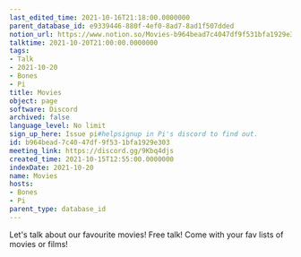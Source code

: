```yaml
---
last_edited_time: 2021-10-16T21:18:00.0000000
parent_database_id: e9339446-880f-4ef0-8ad7-8ad1f507dded
notion_url: https://www.notion.so/Movies-b964bead7c4047df9f531bfa1929e303
talktime: 2021-10-20T21:00:00.0000000
tags:
- Talk
- 2021-10-20
- Bones
- Pi
title: Movies
object: page
software: Discord
archived: false
language_level: No limit
sign_up_here: Issue pi#helpsignup in Pi's discord to find out.
id: b964bead-7c40-47df-9f53-1bfa1929e303
meeting_link: https://discord.gg/9Kbq4djs
created_time: 2021-10-15T12:55:00.0000000
indexDate: 2021-10-20
name: Movies
hosts:
- Bones
- Pi
parent_type: database_id
---
```


Let's talk about our favourite movies!
Free talk! Come with your fav lists of movies or films!


